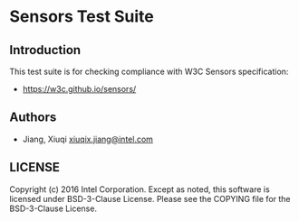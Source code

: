 # Sensors Test Suite

## Introduction

This test suite is for checking compliance with W3C Sensors specification:
* https://w3c.github.io/sensors/

## Authors

* Jiang, Xiuqi <xiuqix.jiang@intel.com>

## LICENSE

Copyright (c) 2016 Intel Corporation.
Except as noted, this software is licensed under BSD-3-Clause License.
Please see the COPYING file for the BSD-3-Clause License.

